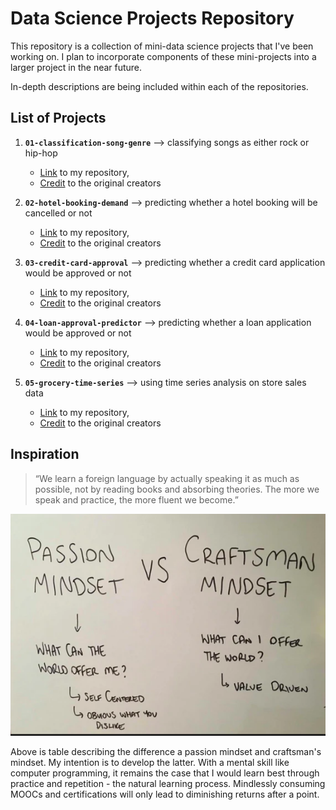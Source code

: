 # Data Science Projects Repository

This repository is a collection of mini-data science projects that I've been working on. I plan to incorporate components of these mini-projects into a larger project in the near future.

In-depth descriptions are being included within each of the repositories.

## List of Projects

1. **`01-classification-song-genre`** --> classifying songs as either rock or hip-hop 
    * [Link](https://github.com/kpath1999/datacamp-projects/tree/main/01-classification-song-genre) to my repository,
    * [Credit](https://app.datacamp.com/learn/projects/449) to the original creators

2. **`02-hotel-booking-demand`** --> predicting whether a hotel booking will be cancelled or not 
    * [Link](https://github.com/kpath1999/datacamp-projects/tree/main/02-hotel-booking-demand) to my repository,
    * [Credit](https://www.datacamp.com/workspace/datasets/dataset-python-hotel-booking-demand) to the original creators

3. **`03-credit-card-approval`** --> predicting whether a credit card application would be approved or not
    * [Link](https://github.com/kpath1999/datacamp-projects/tree/main/03-credit-card-approval) to my repository,
    * [Credit](https://app.datacamp.com/learn/projects/558) to the original creators

4. **`04-loan-approval-predictor`** --> predicting whether a loan application would be approved or not
    * [Link](https://github.com/kpath1999/datacamp-projects/tree/main/04-loan-approval-predictor) to my repository,
    * [Credit](https://www.datacamp.com/workspace/datasets/dataset-python-loans) to the original creators

5. **`05-grocery-time-series`** --> using time series analysis on store sales data
    * [Link](https://github.com/kpath1999/datacamp-projects/tree/main/05-grocery-time-series) to my repository,
    * [Credit](https://www.kaggle.com/competitions/store-sales-time-series-forecasting/code?competitionId=29781&sortBy=voteCount&language=Python) to the original creators

## Inspiration

> “We learn a foreign language by actually speaking it as much as possible, not by reading books and absorbing theories. The more we speak and practice, the more fluent we become.”

![Craftsman's mindset](craftsman-mindset.png)

Above is table describing the difference a passion mindset and craftsman's mindset. My intention is to develop the latter. With a mental skill like computer programming, it remains the case that I would learn best through practice and repetition - the natural learning process. Mindlessly consuming MOOCs and certifications will only lead to diminishing returns after a point.